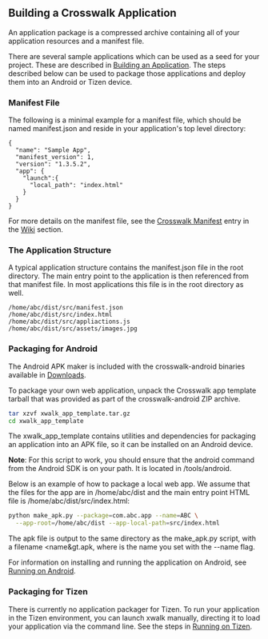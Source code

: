 ## Building a Crosswalk Application
An application package is a compressed archive containing all of your application resources and a manifest file.

There are several sample applications which can be used as a seed for your project. These are described in [Building an Application](#documentation/building_an_application). The steps described below can be used to package those applications and deploy them into an Android or Tizen device.

### Manifest File
The following is a minimal example for a manifest file, which should be named manifest.json and reside in your application's top level directory:
```
{
  "name": "Sample App",
  "manifest_version": 1,
  "version": "1.3.5.2",
  "app": {
    "launch":{
      "local_path": "index.html"
    }
  }
}
```
For more details on the manifest file, see the [Crosswalk Manifest](#wiki/Crosswalk-manifest) entry in the [Wiki](#wiki) section.

### The Application Structure
A typical application structure contains the manifest.json file in the root directory. The main entry point to the application is then referenced from that manifest file. In most applications this file is in the root directory as well.
```
/home/abc/dist/src/manifest.json
/home/abc/dist/src/index.html
/home/abc/dist/src/appliactions.js
/home/abc/dist/src/assets/images.jpg
```
### Packaging for Android
The Android APK maker is included with the crosswalk-android binaries available in [Downloads](#documentation/downloads).

To package your own web application, unpack the Crosswalk app template tarball that was provided as part of the crosswalk-android ZIP archive.
```sh
tar xzvf xwalk_app_template.tar.gz
cd xwalk_app_template
```
The xwalk_app_template contains utilities and dependencies for packaging an application into an APK file, so it can be installed on an Android device.

**Note**: For this script to work, you should ensure that the android command from the Android SDK is on your path. It is located in <Android SDK location>/tools/android.

Below is an example of how to package a local web app. We assume that the files for the app are in /home/abc/dist and the main entry point HTML file is /home/abc/dist/src/index.html:

```sh
python make_apk.py --package=com.abc.app --name=ABC \
  --app-root=/home/abc/dist --app-local-path=src/index.html
```  

The apk file is output to the same directory as the make_apk.py script, with a filename <name&gt.apk, where <name> is the name you set with the --name flag.

For information on installing and running the application on Android, 
see 
 [Running on 
Android](#documentation/running_an_application/running-on-android).

### Packaging for Tizen
There is currently no application packager for Tizen. To run your 
application in the Tizen environment, you can launch xwalk manually, 
directing it to load your application via the command line. See the 
steps in
 [Running on 
Tizen](#documentation/running_an_application/running-on-tizen).
